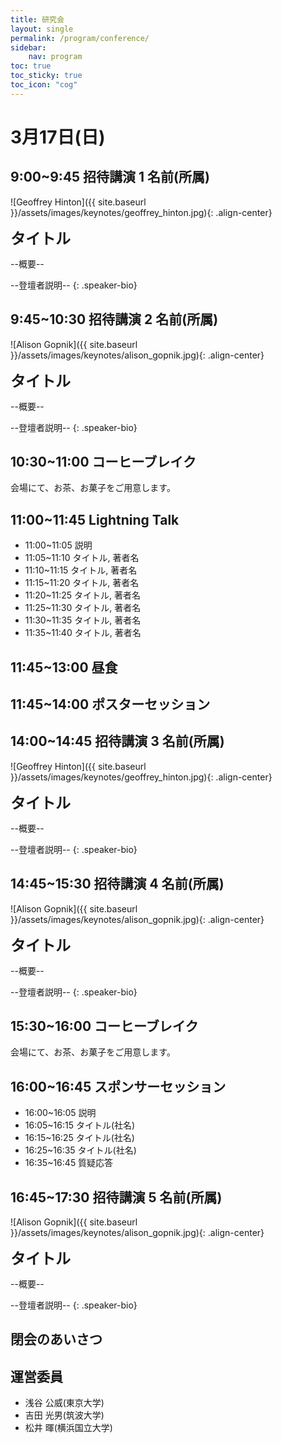 ```yaml
---
title: 研究会
layout: single
permalink: /program/conference/
sidebar: 
    nav: program
toc: true
toc_sticky: true
toc_icon: "cog"
---
```


<style>
p.title { font-weight: bold; font-size: 120%; }
</style>

<style>
p.time { font-style: italic; font-size: 90%; }
</style>

<style>
p.speaker-bio { font-style: italic; font-size: 80%; }
</style>

# 3月17日(日)

## 9:00~9:45 招待講演 1 名前(所属)

![Geoffrey Hinton]({{ site.baseurl }}/assets/images/keynotes/geoffrey_hinton.jpg){: .align-center}

**<font size="5">タイトル</font>**<br>

--概要--

--登壇者説明--
{: .speaker-bio}

## 9:45~10:30 招待講演 2 名前(所属)

![Alison Gopnik]({{ site.baseurl }}/assets/images/keynotes/alison_gopnik.jpg){: .align-center}

**<font size="5">タイトル</font>**<br>

--概要--

--登壇者説明--
{: .speaker-bio}

## 10:30~11:00 コーヒーブレイク

会場にて、お茶、お菓子をご用意します。

<!-- スポンサー:  -->

## 11:00~11:45 Lightning Talk

* 11:00~11:05 説明
* 11:05~11:10 タイトル, 著者名
* 11:10~11:15 タイトル, 著者名
* 11:15~11:20 タイトル, 著者名
* 11:20~11:25 タイトル, 著者名
* 11:25~11:30 タイトル, 著者名
* 11:30~11:35 タイトル, 著者名
* 11:35~11:40 タイトル, 著者名

## 11:45~13:00 昼食

## 11:45~14:00 ポスターセッション

## 14:00~14:45 招待講演 3 名前(所属)

![Geoffrey Hinton]({{ site.baseurl }}/assets/images/keynotes/geoffrey_hinton.jpg){: .align-center}

**<font size="5">タイトル</font>**<br>

--概要--

--登壇者説明--
{: .speaker-bio}

## 14:45~15:30 招待講演 4 名前(所属)

![Alison Gopnik]({{ site.baseurl }}/assets/images/keynotes/alison_gopnik.jpg){: .align-center}

**<font size="5">タイトル</font>**<br>

--概要--

--登壇者説明--
{: .speaker-bio}

## 15:30~16:00 コーヒーブレイク

会場にて、お茶、お菓子をご用意します。

## 16:00~16:45 スポンサーセッション

* 16:00~16:05 説明
* 16:05~16:15 タイトル(社名)
* 16:15~16:25 タイトル(社名)
* 16:25~16:35 タイトル(社名)
* 16:35~16:45 質疑応答

## 16:45~17:30 招待講演 5 名前(所属)

![Alison Gopnik]({{ site.baseurl }}/assets/images/keynotes/alison_gopnik.jpg){: .align-center}

**<font size="5">タイトル</font>**<br>

--概要--

--登壇者説明--
{: .speaker-bio}

## 閉会のあいさつ

## 運営委員

* 浅谷 公威(東京大学)
* 吉田 光男(筑波大学)
* 松井 暉(横浜国立大学)
